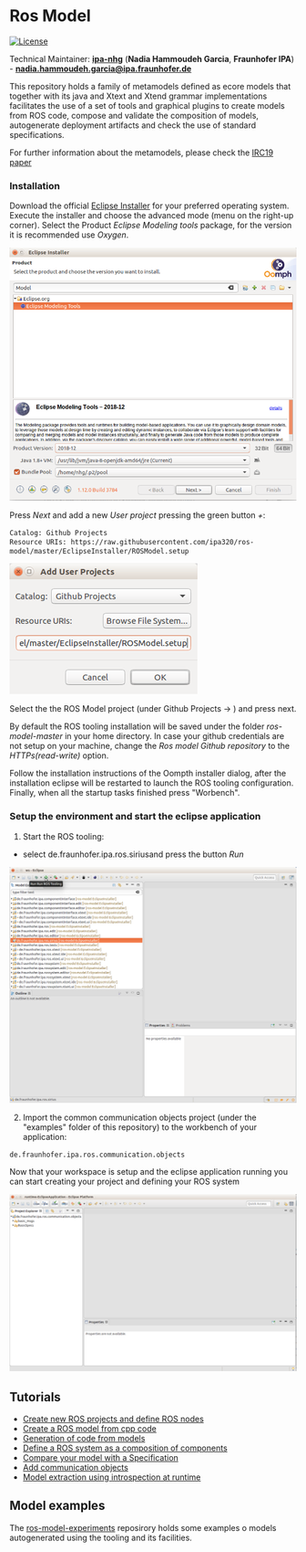 # Ros Model

[![License](https://img.shields.io/badge/License-BSD%203--Clause-blue.svg)](https://opensource.org/licenses/BSD-3-Clause)

Technical Maintainer: [**ipa-nhg**](https://github.com/ipa-nhg/) (**Nadia Hammoudeh Garcia**, **Fraunhofer IPA**) - **nadia.hammoudeh.garcia@ipa.fraunhofer.de**

This repository holds a family of metamodels defined as ecore models that together with its java and Xtext and Xtend grammar implementations facilitates the use of a set of tools and graphical plugins to create models from ROS code, compose and validate the composition of models, autogenerate deployment artifacts and check the use of standard specifications.

For further information about the metamodels, please check the [IRC19 paper](https://ieeexplore.ieee.org/document/8675668)

### Installation

Download the official [Eclipse Installer](https://www.eclipse.org/downloads/packages/installer) for your preferred operating system. Execute the installer and choose the advanced mode (menu on the right-up corner). Select the Product *Eclipse Modeling tools* package, for the version it is recommended use *Oxygen*.

![alt text](docu/images/eclipse_installer1.png)

Press *Next* and add a new *User project* pressing the green button *+*:
```
Catalog: Github Projects
Resource URIs: https://raw.githubusercontent.com/ipa320/ros-model/master/EclipseInstaller/ROSModel.setup
```
![alt text](docu/images/eclipse_installer2.png)

Select the the ROS Model project (under Github Projects -> <User>) and press next. 

By default the ROS tooling installation will be saved under the folder *ros-model-master* in your home directory. In case your github credentials are not setup on your machine, change the *Ros model Github repository* to the *HTTPs(read-write)* option.

Follow the installation instructions of the Oompth installer dialog, after the installation eclipse will be restarted to launch the ROS tooling configuration. Finally, when all the startup tasks finished press "Worbench".

### Setup the environment and start the eclipse application


1. Start the ROS tooling:
* select de.fraunhofer.ipa.ros.siriusand press the button *Run*

![alt text](docu/images/run_ros_tooling.png)

2. Import the common communication objects project (under the "examples" folder of this repository) to the workbench of your application:
```
de.fraunhofer.ipa.ros.communication.objects
```

Now that your workspace is setup and the eclipse application running you can start creating your project and defining your ROS system

![alt text](docu/images/eclipse_app_empty.png)

## Tutorials

* [Create new ROS projects and define ROS nodes](docu/NewProject.md)
* [Create a ROS model from cpp code](docu/NewRosModel.md)
* [Generation of code from models](docu/CodeGeneration.md)
* [Define a ROS system as a composition of components](docu/NewSystem.md)
* [Compare your model with a Specification](docu/CompareSpec.md)
* [Add communication objects](docu/NewCommunicationObjects.md)
* [Model extraction using introspection at runtime](https://github.com/ipa-led/ros_graph_parser)

## Model examples

The [ros-model-experiments](https://github.com/ipa-nhg/ros-model-experiments/) reposirory holds some examples o models autogenerated using the tooling and its facilities.
